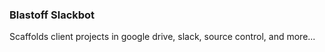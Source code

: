 ### Blastoff Slackbot

Scaffolds client projects in google drive, slack, source control, and more...
